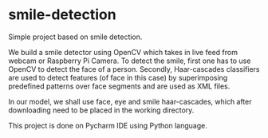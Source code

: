 # smile-detection

Simple project based on smile detection.

We build a smile detector using OpenCV which takes in live feed from webcam or Raspberry Pi Camera.
To detect the smile, first one has to use OpenCV to detect the face of a person. 
Secondly, Haar-cascades classifiers are used to detect features (of face in this case) by superimposing predefined patterns over face segments and are used as XML files.

In our model, we shall use face, eye and smile haar-cascades, which after downloading need to be placed in the working directory.

This project is done on Pycharm IDE using Python language.
